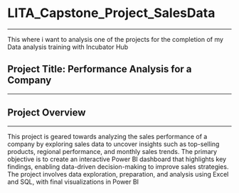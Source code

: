 # LITA_Capstone_Project_SalesData
---
This where i want to analysis one of the projects for the completion of my Data analysis training with Incubator Hub

 ## Project Title: Performance Analysis for a Company
 ---
 
## Project Overview
---
This project is geared towards analyzing  the sales performance of a company by exploring sales data to uncover insights such as top-selling products, regional performance, and monthly sales trends. The primary objective is to create an interactive Power BI dashboard that highlights key findings, enabling data-driven decision-making to improve sales strategies. The project involves data exploration, preparation, and analysis using Excel and SQL, with final visualizations in Power BI
